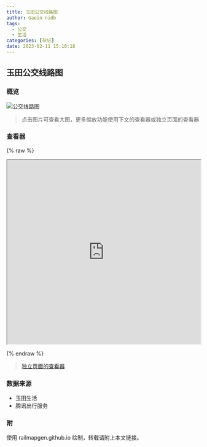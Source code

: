 ```yaml
---
title: 玉田公交线路图
author: Gaein nidb
tags: 
  - 公交
  - 生活
categories: [杂记]
date: 2023-02-11 15:10:18
---
```


## 玉田公交线路图

### 概览

![公交线路图](https://img.cdn.gaein.cn/website_used/blog/Yutian-bus-map/1.webp)

> 点击图片可查看大图，更多缩放功能使用下文的查看器或独立页面的查看器

### 查看器

{% raw %}

<iframe title="页内查看器" width="100%" height="480" src="https://static.cdn.gaein.cn/yutian-bus-map-viewer/"></iframe>

{% endraw %}

> [独立页面的查看器](https://static.cdn.gaein.cn/yutian-bus-map-viewer/)

### 数据来源

* 玉田生活
* 腾讯出行服务

### 附

使用 railmapgen.github.io 绘制，转载请附上本文链接。
